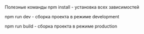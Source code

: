 Полезные команды
npm install - установка всех зависимостей

npm run dev - сборка проекта в режиме development

npm run build - сборка проекта в режиме production